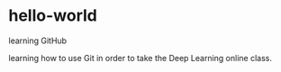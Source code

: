 # hello-world
learning GitHub

learning how to use Git in order to take the Deep Learning online class.
